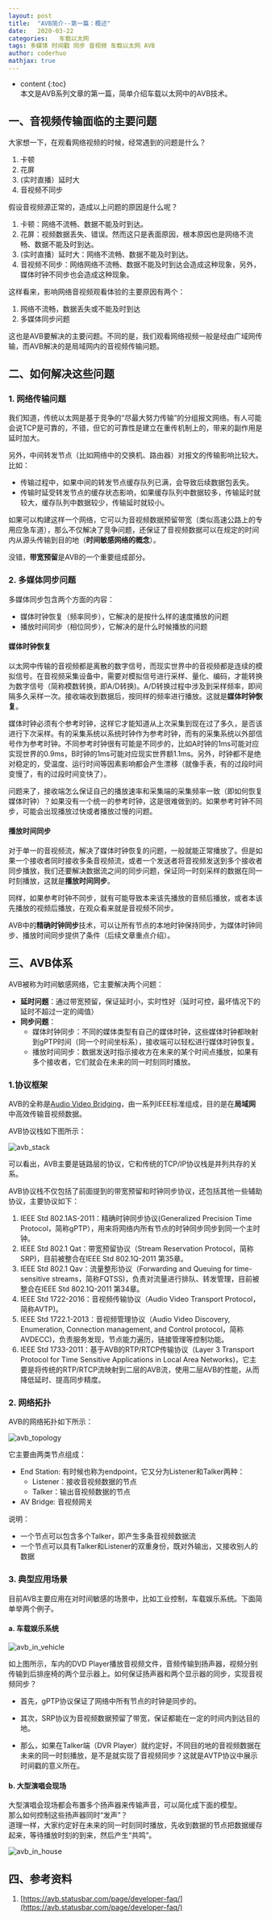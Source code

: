 ```yaml
---
layout: post  
title:  "AVB简介--第一篇：概述"  
date:   2020-03-22  
categories:   车载以太网
tags: 多媒体 时间戳 同步 音视频 车载以太网 AVB
author: coderhuo  
mathjax: true
---
```


* content
{:toc}  
本文是AVB系列文章的第一篇，简单介绍车载以太网中的AVB技术。 




## 一、音视频传输面临的主要问题 ##


大家想一下，在观看网络视频的时候，经常遇到的问题是什么？  

1. 卡顿
2. 花屏
3. (实时直播）延时大
4. 音视频不同步

假设音视频源正常的，造成以上问题的原因是什么呢？

1. 卡顿：网络不流畅、数据不能及时到达。
2. 花屏：视频数据丢失、错误。然而这只是表面原因，根本原因也是网络不流畅、数据不能及时到达。
3. (实时直播）延时大：网络不流畅、数据不能及时到达。
4. 音视频不同步：网络网络不流畅、数据不能及时到达会造成这种现象，另外，媒体时钟不同步也会造成这种现象。

这样看来，影响网络音视频观看体验的主要原因有两个：

1. 网络不流畅，数据丢失或不能及时到达
2. 多媒体同步问题

这也是AVB要解决的主要问题。不同的是，我们观看网络视频一般是经由广域网传输，而AVB解决的是局域网内的音视频传输问题。

## 二、如何解决这些问题 ##

### 1. 网络传输问题 ###

我们知道，传统以太网是基于竞争的“尽最大努力传输”的分组报文网络。有人可能会说TCP是可靠的，不错，但它的可靠性是建立在重传机制上的，带来的副作用是延时加大。  

另外，中间转发节点（比如网络中的交换机、路由器）对报文的传输影响比较大。比如：
- 传输过程中，如果中间的转发节点缓存队列已满，会导致后续数据包丢失。
- 传输时延受转发节点的缓存状态影响，如果缓存队列中数据较多，传输延时就较大，缓存队列中数据较少，传输延时就较小。

如果可以构建这样一个网络，它可以为音视频数据预留带宽（类似高速公路上的专用应急车道），那么不仅解决了竞争问题，还保证了音视频数据可以在规定的时间内从源头传输到目的地（**时间敏感网络的概念**）。

没错，**带宽预留**是AVB的一个重要组成部分。
### 2. 多媒体同步问题 ###

多媒体同步包含两个方面的内容：
- 媒体时钟恢复（频率同步），它解决的是按什么样的速度播放的问题
- 播放时间同步（相位同步），它解决的是什么时候播放的问题

#### **媒体时钟恢复** ####

以太网中传输的音视频都是离散的数字信号，而现实世界中的音视频都是连续的模拟信号。在音视频采集设备中，需要对模拟信号进行采样、量化、编码，才能转换为数字信号（简称模数转换，即A/D转换)。A/D转换过程中涉及到采样频率，即间隔多久采样一次。接收端收到数据后，按同样的频率进行播放。这就是**媒体时钟恢复**。

媒体时钟必须有个参考时钟，这样它才能知道从上次采集到现在过了多久，是否该进行下次采样。有的采集系统以系统时钟作为参考时钟，而有的采集系统以外部信号作为参考时钟。不同参考时钟很有可能是不同步的，比如A时钟的1ms可能对应实现世界的0.9ms，B时钟的1ms可能对应现实世界额1.1ms。另外，时钟都不是绝对稳定的，受温度、运行时间等因素影响都会产生漂移（就像手表，有的过段时间变慢了，有的过段时间变快了）。

问题来了，接收端怎么保证自己的播放速率和采集端的采集频率一致（即如何恢复媒体时钟）？如果没有一个统一的参考时钟，这是很难做到的。如果参考时钟不同步，可能会出现播放过快或者播放过慢的问题。

#### **播放时间同步** ####

对于单一的音视频流，解决了媒体时钟恢复的问题，一般就能正常播放了。但是如果一个接收者同时接收多条音视频流，或者一个发送者将音视频发送到多个接收者同步播放，我们还要解决数据流之间的同步问题，保证同一时刻采样的数据在同一时刻播放，这就是**播放时间同步**。

同样，如果参考时钟不同步，就有可能导致本来该先播放的音频后播放，或者本该先播放的视频后播放，在观众看来就是音视频不同步。


AVB中的**精确时钟同步**技术，可以让所有节点的本地时钟保持同步，为媒体时钟同步、播放时间同步提供了条件（后续文章重点介绍）。

## 三、AVB体系 ##

AVB被称为时间敏感网络，它主要解决两个问题：

- **延时问题**：通过带宽预留，保证延时小，实时性好（延时可控，最坏情况下的延时不超过一定的阈值）
- **同步问题**：
	- 媒体时钟同步：不同的媒体类型有自己的媒体时钟，这些媒体时钟都映射到gPTP时间（同一个时间坐标系），接收端可以轻松进行媒体时钟恢复。
	- 播放时间同步：数据发送时指示接收方在未来的某个时间点播放，如果有多个接收者，它们就会在未来的同一时刻同时播放。

### 1.协议框架 ###

AVB的全称是[Audio Video Bridging](http://en.wikipedia.org/wiki/Audio_Video_Bridging)，由一系列IEEE标准组成，目的是在**局域网**中高效传输音视频数据。

AVB协议栈如下图所示：



![avb_stack](http://data.coderhuo.tech/blog/avb_summary/avb_stack.png)




可以看出，AVB主要是链路层的协议，它和传统的TCP/IP协议栈是并列共存的关系。

AVB协议栈不仅包括了前面提到的带宽预留和时钟同步协议，还包括其他一些辅助协议，主要协议如下：

1. IEEE Std 802.1AS-2011：精确时钟同步协议(Generalized Precision Time Protocol，简称gPTP），用来将网络内所有节点的时钟同步同步到同一个主时钟。
2. IEEE Std 802.1 Qat：带宽预留协议（Stream Reservation Protocol，简称SRP)，目前被整合在IEEE Std 802.1Q-2011 第35章。
3. IEEE Std 802.1 Qav：流量整形协议（Forwarding and Queuing for time-sensitive streams，简称FQTSS)，负责对流量进行排队、转发管理，目前被整合在IEEE Std 802.1Q-2011 第34章。
4. IEEE Std 1722-2016：音视频传输协议（Audio Video Transport Protocol，简称AVTP)。
5. IEEE Std 1722.1-2013：音视频管理协议（Audio Video Discovery, Enumeration, Connection management, and Control protocol，简称AVDECC)，负责服务发现，节点能力遍历，链接管理等控制功能。
6. IEEE Std 1733-2011：基于AVB的RTP/RTCP传输协议（Layer 3 Transport Protocol for Time Sensitive Applications in Local Area Networks)，它主要是将传统的RTP/RTCP流映射到二层的AVB流，使用二层AVB的性能，从而降低延时、提高同步精度。

### 2. 网络拓扑 ###

AVB的网络拓扑如下所示：



![avb_topology](http://data.coderhuo.tech/blog/avb_summary/avb_topology.jpg)



它主要由两类节点组成：

- End Station: 有时候也称为endpoint，它又分为Listener和Talker两种：
  - Listener：接收音视频数据的节点
  - Talker：输出音视频数据的节点
- AV Bridge: 音视频网关

说明：

- 一个节点可以包含多个Talker，即产生多条音视频数据流
- 一个节点可以具有Talker和Listener的双重身份，既对外输出，又接收别人的数据



### 3. 典型应用场景 ###

目前AVB主要应用在对时间敏感的场景中，比如工业控制，车载娱乐系统。下面简单举两个例子。

#### **a. 车载娱乐系统** ####


![avb_in_vehicle](http://data.coderhuo.tech/blog/avb_summary/avb_in_vehicle.png)  

如上图所示，车内的DVD Player播放音视频文件，音频传输到扬声器，视频分别传输到后排座椅的两个显示器上。如何保证扬声器和两个显示器的同步，实现音视频同步？

- 首先，gPTP协议保证了网络中所有节点的时钟是同步的。

- 其次，SRP协议为音视频数据预留了带宽，保证都能在一定的时间内到达目的地。

- 那么，如果在Talker端（DVR Player）就约定好，不同目的地的音视频数据在未来的同一时刻播放，是不是就实现了音视频同步？这就是AVTP协议中展示时间戳的意义所在。




#### **b. 大型演唱会现场** ####

大型演唱会现场都会布置多个扬声器来传输声音，可以简化成下面的模型。  
那么如何控制这些扬声器同时“发声”？  
道理一样，大家约定好在未来的同一时刻同时播放，先收到数据的节点把数据缓存起来，等待播放时刻的到来，然后产生“共鸣”。



![avb_in_house](http://data.coderhuo.tech/blog/avb_summary/avb_in_house.png)




## 四、参考资料 ##

1. [https://avb.statusbar.com/page/developer-faq/](https://avb.statusbar.com/page/developer-faq/)